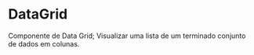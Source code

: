 # DataGrid

Componente de Data Grid; Visualizar uma lista de um terminado conjunto de dados em colunas.